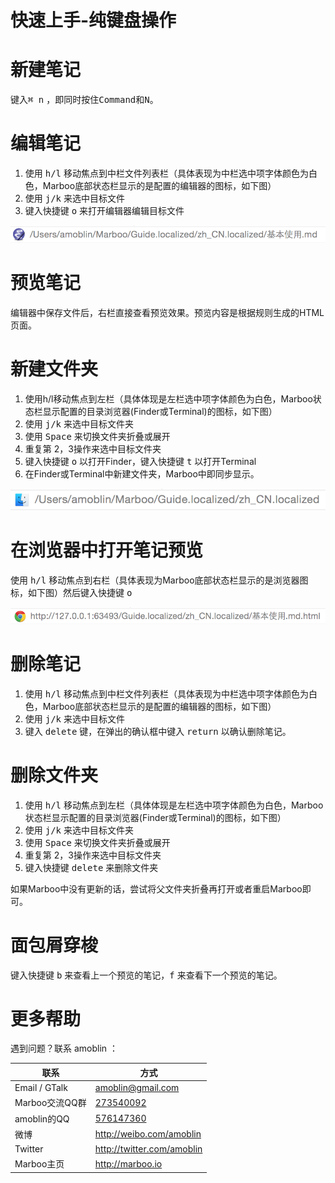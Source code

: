 # 快速上手-纯键盘操作

<!-- create time: 2015-07-18 10:55:32  -->

<!-- This file is created by Marboo<http://marboo.io> template file $MARBOO_HOME/.media/starts/default.md
本文件由 Marboo<http://marboo.io> 模板文件 $MARBOO_HOME/.media/starts/default.md 创建 -->

# 新建笔记

键入<kbd>⌘ n</kbd> ，即同时按住<kbd>Command</kbd>和<kbd>N</kbd>。

# 编辑笔记

1. 使用 <kbd>h/l</kbd> 移动焦点到中栏文件列表栏（具体表现为中栏选中项字体颜色为白色，Marboo底部状态栏显示的是配置的编辑器的图标，如下图）
2. 使用  <kbd>j/k</kbd> 来选中目标文件
3. 键入快捷键 <kbd>o</kbd> 来打开编辑器编辑目标文件

![](../images/statusbar_2.png)

# 预览笔记
编辑器中保存文件后，右栏直接查看预览效果。预览内容是根据规则生成的HTML页面。

# 新建文件夹

1. 使用h/l移动焦点到左栏（具体体现是左栏选中项字体颜色为白色，Marboo状态栏显示配置的目录浏览器(Finder或Terminal)的图标，如下图）
2. 使用  <kbd>j/k</kbd> 来选中目标文件夹
3. 使用 <kbd>Space</kbd> 来切换文件夹折叠或展开
4. 重复第 2，3操作来选中目标文件夹
5. 键入快捷键 <kbd>o</kbd> 以打开Finder，键入快捷键 <kbd>t</kbd> 以打开Terminal
6. 在Finder或Terminal中新建文件夹，Marboo中即同步显示。

![](../images/statusbar_1.png)

# 在浏览器中打开笔记预览

使用 <kbd>h/l</kbd> 移动焦点到右栏（具体表现为Marboo底部状态栏显示的是浏览器图标，如下图）然后键入快捷键 <kbd>o</kbd>

![](../images/statusbar_3.png)

# 删除笔记

1. 使用 <kbd>h/l</kbd> 移动焦点到中栏文件列表栏（具体表现为中栏选中项字体颜色为白色，Marboo底部状态栏显示的是配置的编辑器的图标，如下图）
2. 使用  <kbd>j/k</kbd> 来选中目标文件
3. 键入 <kbd>delete</kbd> 键，在弹出的确认框中键入 <kbd>return</kbd> 以确认删除笔记。

# 删除文件夹

1. 使用 <kbd>h/l</kbd> 移动焦点到左栏（具体体现是左栏选中项字体颜色为白色，Marboo状态栏显示配置的目录浏览器(Finder或Terminal)的图标，如下图）
2. 使用  <kbd>j/k</kbd> 来选中目标文件夹
3. 使用 <kbd>Space</kbd> 来切换文件夹折叠或展开
4. 重复第 2，3操作来选中目标文件夹
5. 键入快捷键 <kbd>delete</kbd> 来删除文件夹

如果Marboo中没有更新的话，尝试将父文件夹折叠再打开或者重启Marboo即可。

# <a id="history">面包屑穿梭</a>

键入快捷键 <kbd>b</kbd> 来查看上一个预览的笔记，<kbd>f</kbd> 来查看下一个预览的笔记。

# 更多帮助

遇到问题？联系 amoblin ：

| 联系 | 方式 |
|-----|------|
| Email / GTalk | <amoblin@gmail.com> |
| Marboo交流QQ群 | [273540092](qq://273540092) |
| amoblin的QQ | [576147360](qq://576147360) |
| 微博 | <http://weibo.com/amoblin> |
| Twitter | <http://twitter.com/amoblin> |
| Marboo主页 | <http://marboo.io> |
